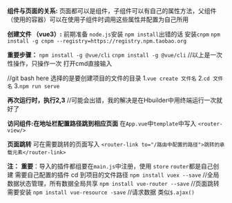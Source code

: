 **组件与页面的关系:**
	页面都可以是组件，子组件可以有自己的属性方法，父组件（使用的容器）可以在使用子组件时调用这些属性并配置为自己所用

**创建文件 （vue3）:**
前期准备 `node.js`安装 
`npm install`出错的话 安装`cnpm`
`npm install -g cnpm --registry=https://registry.npm.taobao.org`

**重要步骤：** `npm install -g @vue/cli`
`cnpm install -g @vue/cli`
//以上是一次性操作，只操作一次 打开cmd直接输入

//git bash here 选择的是要创建项目的文件的目录
1.`vue create 文件名`
2.`cd 文件名`
3.`npm run serve`

**再次运行时，执行2,3** 
//可能会出错，我的解决是在Hbuilder中用终端运行一次就好了

**访问组件:在地址栏配置路径跳到相应页面**
在`App.vue`中`template`中写入 `<router-view/>`

**页面跳转**
可在需要跳转的页面写入
`<router-link to="/路由中配置的路径">跳转的承载元素</router-link>`

**注：**
**重要**：导入的插件都组要在`main.js`中注册，使用
`store` `router`都是自己创建
需要自己配置的插件
cd 到项目的文件路径
`npm install vuex --save`	//全局数据状态管理，所有数据全局共享
`npm install vue-router --save`	//页面跳转需要安装
`npm install vue-resource -save` //请求数据 类似`$.ajax()`

